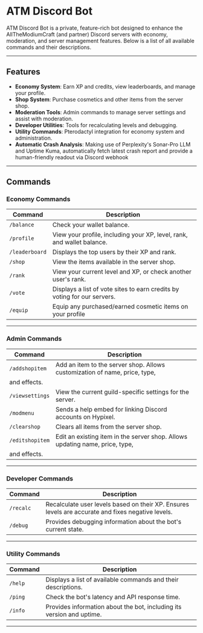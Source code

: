 # ATM Discord Bot

ATM Discord Bot is a private, feature-rich bot designed to enhance the AllTheModiumCraft (and partner) Discord servers with economy, moderation, and server management features. Below is a list of all available commands and their descriptions.

---

## **Features**
- **Economy System**: Earn XP and credits, view leaderboards, and manage your profile.
- **Shop System**: Purchase cosmetics and other items from the server shop.
- **Moderation Tools**: Admin commands to manage server settings and assist with moderation.
- **Developer Utilities**: Tools for recalculating levels and debugging.
- **Utility Commands**: Pterodactyl integration for economy system and administration.
- **Automatic Crash Analysis**: Making use of Perplexity's Sonar-Pro LLM and Uptime Kuma, automatically fetch latest crash report and provide a human-friendly readout via Discord webhook

---

## **Commands**

### **Economy Commands**
| Command       | Description                                                                 |
|---------------|-----------------------------------------------------------------------------|
| `/balance`    | Check your wallet balance.
| `/profile`    | View your profile, including your XP, level, rank, and wallet balance.      |
| `/leaderboard`| Displays the top users by their XP and rank.                                |
| `/shop`       | View the items available in the server shop.                                |
| `/rank`       | View your current level and XP, or check another user's rank.               |}
| `/vote`       | Displays a list of vote sites to earn credits by voting for our servers.    |
| `/equip`      | Equip any purchased/earned cosmetic items on your profile                   |

---

### **Admin Commands**
| Command         | Description                                                                 |
|-----------------|-----------------------------------------------------------------------------|
| `/addshopitem`  | Add an item to the server shop. Allows customization of name, price, type,  |
| and effects. 	                                                                                |
| `/viewsettings` | View the current guild-specific settings for the server.                    |
| `/modmenu`      | Sends a help embed for linking Discord accounts on Hypixel.                 |
| `/clearshop`    | Clears all items from the server shop.                                      |
| `/editshopitem` | Edit an existing item in the server shop. Allows updating name, price, type,| 
|  and effects.                                                                                 |

---

### **Developer Commands**
| Command         | Description                                                                 |
|-----------------|-----------------------------------------------------------------------------|
| `/recalc`       | Recalculate user levels based on their XP. Ensures levels are accurate and fixes negative levels. |
| `/debug`        | Provides debugging information about the bot's current state.              |

---

### **Utility Commands**
| Command         | Description                                                                 |
|-----------------|-----------------------------------------------------------------------------|
| `/help`         | Displays a list of available commands and their descriptions.              |
| `/ping`         | Check the bot's latency and API response time.                             |
| `/info`         | Provides information about the bot, including its version and uptime.      |

---

